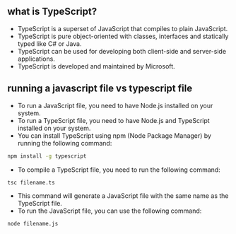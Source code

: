 ## what is TypeScript?

- TypeScript is a superset of JavaScript that compiles to plain JavaScript.
- TypeScript is pure object-oriented with classes, interfaces and statically typed like C# or Java.
- TypeScript can be used for developing both client-side and server-side applications.
- TypeScript is developed and maintained by Microsoft.

## running a javascript file vs typescript file

- To run a JavaScript file, you need to have Node.js installed on your system.
- To run a TypeScript file, you need to have Node.js and TypeScript installed on your system.
- You can install TypeScript using npm (Node Package Manager) by running the following command:
```bash
npm install -g typescript
```
- To compile a TypeScript file, you need to run the following command:
```bash
tsc filename.ts
```
- This command will generate a JavaScript file with the same name as the TypeScript file.
- To run the JavaScript file, you can use the following command:
```bash
node filename.js
```
